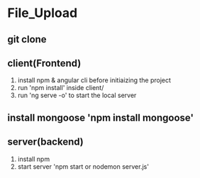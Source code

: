 # File_Upload

## git clone
## client(Frontend)
  1. install npm & angular cli before initiaizing the project
  2. run 'npm install' inside client/
  3. run 'ng serve -o' to start the local server
## install mongoose 'npm install mongoose'
## server(backend)
  1. install npm 
  2. start server 'npm start or nodemon server.js'
  
